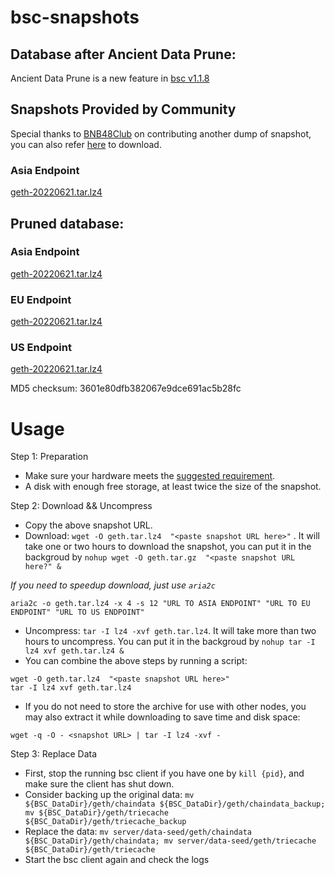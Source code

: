 
# bsc-snapshots

## Database after Ancient Data Prune:

Ancient Data Prune is a new feature in [bsc v1.1.8](https://github.com/binance-chain/bsc/releases/tag/v1.1.8)


## Snapshots Provided by Community

Special thanks to [BNB48Club](https://twitter.com/bnb48club) on contributing another dump of snapshot, you can also refer [here](https://github.com/BNB48Club/bsc-snapshots) to download.


### Asia Endpoint


[geth-20220621.tar.lz4
](https://tf-dex-prod-public-snapshot-site1.s3-accelerate.amazonaws.com/geth-20220621-prune-ancient.tar.lz4?AWSAccessKeyId=AKIAYINE6SBQPUZDDRRO&Signature=0t6U8CduwPS4S6GF7p%2B%2BexPJY%2FA%3D&Expires=1658489062
)


## Pruned database:


### Asia Endpoint


[geth-20220621.tar.lz4
](https://tf-dex-prod-public-snapshot-site1.s3-accelerate.amazonaws.com/geth-20220621.tar.lz4?AWSAccessKeyId=AKIAYINE6SBQPUZDDRRO&Signature=7BoYrorRBI0cTCDpTA4VqmOJ%2BXc%3D&Expires=1658489061
)

### EU Endpoint


[geth-20220621.tar.lz4
](https://tf-dex-prod-public-snapshot.s3-accelerate.amazonaws.com/geth-20220621.tar.lz4?AWSAccessKeyId=AKIAYINE6SBQPUZDDRRO&Signature=NUKGv%2BodmDnIAmkFVEIo%2B6onQlg%3D&Expires=1658489061
)


### US Endpoint


[geth-20220621.tar.lz4
](https://tf-dex-prod-public-snapshot-site3.s3-accelerate.amazonaws.com/geth-20220621.tar.lz4?AWSAccessKeyId=AKIAYINE6SBQPUZDDRRO&Signature=9kmKDhX%2FNeE%2F2%2FMoogjyAVzusAo%3D&Expires=1658489061
)

MD5 checksum: 3601e80dfb382067e9dce691ac5b28fc



# Usage 

Step 1: Preparation
- Make sure your hardware meets the [suggested requirement](https://docs.binance.org/smart-chain/developer/fullnode.html).
- A disk with enough free storage, at least twice the size of the snapshot.

Step 2: Download && Uncompress
- Copy the above snapshot URL.
- Download:  `wget -O geth.tar.lz4  "<paste snapshot URL here>"` . It will take one or two hours to download the snapshot, you can put it in the backgroud by `nohup wget -O geth.tar.gz  "<paste snapshot URL here?" &`


*If you need to speedup download, just use `aria2c`*
```
aria2c -o geth.tar.lz4 -x 4 -s 12 "URL TO ASIA ENDPOINT" "URL TO EU ENDPOINT" "URL TO US ENDPOINT"
```


- Uncompress: `tar -I lz4 -xvf geth.tar.lz4`. It will take more than two hours to uncompress. You can put it in the backgroud by `nohup tar -I lz4 xvf geth.tar.lz4 &`
- You can combine the above steps by running a script:
```
wget -O geth.tar.lz4  "<paste snapshot URL here>"
tar -I lz4 xvf geth.tar.lz4
```


- If you do not need to store the archive for use with other nodes, you may also extract it while downloading to save time and disk space:
```
wget -q -O - <snapshot URL> | tar -I lz4 -xvf -
```


Step 3: Replace Data
- First, stop the running bsc client if you have one by `kill {pid}`, and make sure the client has shut down.
- Consider backing up the original data: `mv ${BSC_DataDir}/geth/chaindata ${BSC_DataDir}/geth/chaindata_backup; mv ${BSC_DataDir}/geth/triecache ${BSC_DataDir}/geth/triecache_backup`
- Replace the data: `mv server/data-seed/geth/chaindata ${BSC_DataDir}/geth/chaindata; mv server/data-seed/geth/triecache ${BSC_DataDir}/geth/triecache`
- Start the bsc client again and check the logs

